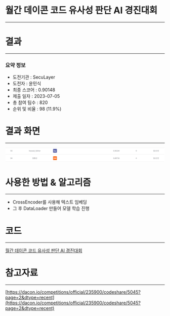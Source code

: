 # 월간 데이콘 코드 유사성 판단 AI 경진대회
-----------------------------------
# 결과
-----------------------------------
### 요약 정보
  * 도전기관 : SecuLayer
  * 도전자 : 윤민식
  * 최종 스코어 : 0.90148
  * 제출 일자 : 2023-07-05
  * 총 참여 팀수 : 820
  * 순위 및 비율 : 98 (11.9%)
# 결과 화면
-----------------------------------
![rank](./img/rank.PNG)
# 사용한 방법 & 알고리즘
----------------------------------
  * CrossEncoder를 사용해 텍스트 임베딩
  * 그 후 DataLoader 만들어 모델 학습 진행
# 코드
----------------------------------
[월간 데이콘 코드 유사성 판단 AI 경진대회](./월간_데이콘_코드_유사성_판단_AI_경진대회.ipynb)
# 참고자료
----------------------------------
[https://dacon.io/competitions/official/235900/codeshare/5045?page=2&dtype=recent](https://dacon.io/competitions/official/235900/codeshare/5045?page=2&dtype=recent)
